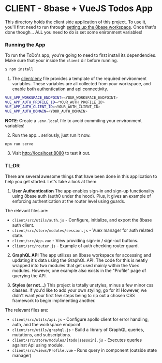 # CLIENT - 8base + VueJS Todos App

This directory holds the client side application of this project. To use it, you'll first need to run through [setting up the 8base workspace](../server/README.md). Once that's done though... ALL you need to do is set some enironment variables!  

### Running the App
To run the ToDo's app, you're going to need to first install its dependencies. Make sure that your inside the `client` dir before running.

```sh
$ npm install
```
1. The [client/.env](./.env) file provides a template of the required environment variables. These variables are all collected from your workspace, and enable both authentication and api connectivity.

```sh
VUE_APP_WORKSPACE_ENDPOINT=<YOUR_WORKSPACE_ENDPOINT>
VUE_APP_AUTH_PROFILE_ID=<YOUR_AUTH_PROFILE_ID>
VUE_APP_AUTH_CLIENT_ID=<YOUR_AUTH_CLIENT_ID>
VUE_APP_AUTH_DOMAIN=<YOUR_AUTH_DOMAIN>
```

**NOTE**: Create a `.env.local` file to avoid commiting your environment variables!

2. Run the app... seriously, just run it now.

```sh
npm run serve
```

3. Visit [http://localhost:8080](http://localhost:8080) to test it out.

### TL;DR
There are several awesome things that have been done in this application to help you get started. Let's take a look at them:

1. **User Authentication**
The app enables sign-in and sign-up functionality using 8base auth (auth0 under the hood). Plus, it gives an example of enforcing authentication at the router level using guards.

The relevant files are:
* `client/src/utils/auth.js` - Configure, initialize, and export the 8base auth client.
* `client/src/store/modules/session.js` - Vuex manager for auth related state.
* `client/src/App.vue` - View providing sign-in / sign-out buttons.
* `client/src/router.js` - Example of auth checking router guard.

2. **GraphQL API**
The app utilizes an 8base workspace for accessing and updating it's data using the GraphQL API. The code for this is neatly wrapped into two modules that get used mainly within the Vuex modules. However, one example also exists in the "Profile" page of querying the API.

3. **Styles (or not...)**
This project is totally unstyles, minus a few minor css classes. If you'd like to add your own styling, go for it! However, we didn't want your first few steps being to rip out a chosen CSS framework to begin implimenting another.

The relevant files are:
* `client/src/utils/api.js` - Configure apollo client for error handling, auth, and the workspace endpoint
* `client/src/utils/graphql.js` - Build a library of GraphQL queries, mutations, and subscriptions.
* `client/src/store/modules/[todo|sessoin].js` - Executes queries against Api using module.
* `client/src/views/Profile.vue` - Runs query in component (outside state manager)


